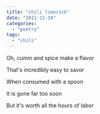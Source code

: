 ```yaml
---
title: "chili limerick"
date: "2011-11-19"
categories: 
  - "poetry"
tags: 
  - "chili"
---
```


Oh, cumin and spice make a flavor

That's incredibly easy to savor

When consumed with a spoon

It is gone far too soon

But it's worth all the hours of labor

